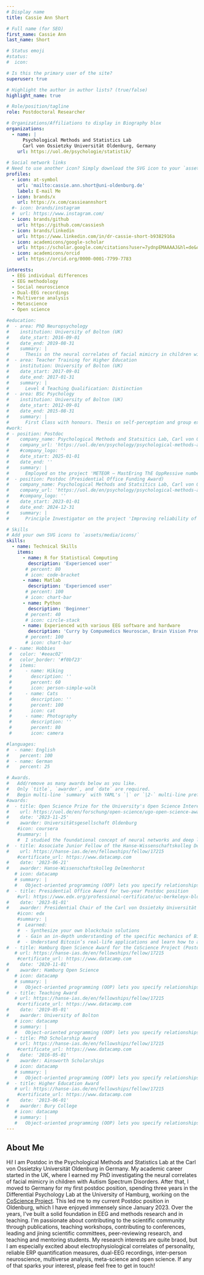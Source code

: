 ```yaml
---
# Display name
title: Cassie Ann Short

# Full name (for SEO)
first_name: Cassie Ann
last_name: Short

# Status emoji
#status:
#  icon: 

# Is this the primary user of the site?
superuser: true

# Highlight the author in author lists? (true/false)
highlight_name: true

# Role/position/tagline
role: Postdoctoral Researcher

# Organizations/Affiliations to display in Biography blox
organizations:
  - name: |
      Psychological Methods and Statistics Lab  
      Carl von Ossietzky Universität Oldenburg, Germany
    url: https://uol.de/psychologie/statistik/
   
# Social network links
# Need to use another icon? Simply download the SVG icon to your `assets/media/icons/` folder.
profiles:
  - icon: at-symbol
    url: 'mailto:cassie.ann.short@uni-oldenburg.de'
    label: E-mail Me
  - icon: brands/x
    url: https://x.com/cassieannshort
  #- icon: brands/instagram
  #  url: https://www.instagram.com/
  - icon: brands/github
    url: https://github.com/cassiesh
  - icon: brands/linkedin
    url: https://www.linkedin.com/in/dr-cassie-short-b9382916a
  - icon: academicons/google-scholar
    url: https://scholar.google.com/citations?user=7ydnpEMAAAAJ&hl=de&oi=sra
  - icon: academicons/orcid
    url: https://orcid.org/0000-0001-7799-7783

interests:
  - EEG individual differences
  - EEG methodology
  - Social neuroscience
  - Dual-EEG recordings
  - Multiverse analysis
  - Metascience
  - Open science

#education:
#  - area: PhD Neuropsychology 
#    institution: University of Bolton (UK)
#    date_start: 2016-09-01
#    date_end: 2019-08-31
#    summary: |
#      Thesis on the neural correlates of facial mimicry in children with Austism Spectrum Disorder. Supervised by [Dr. Pedro Vital](https://www.bolton.ac.uk/our-staff/dr-pedro-vital). 
#  - area: Teacher Training for Higher Education
#    institution: University of Bolton (UK)
#    date_start: 2017-09-01
#    date_end: 2017-01-31
#    summary: |
#      Level 4 Teaching Qualification: Distinction
#  - area: BSc Psychology
#    institution: University of Bolton (UK)
#    date_start: 2012-09-01
#    date_end: 2015-08-31
#    summary: |
#      First Class with honours. Thesis on self-perception and group exercise.
#work:
# - position: Postdoc
#    company_name: Psychological Methods and Statsitics Lab, Carl von Ossietzky Universität Oldenburg (Germany)
#    company_url: 'https://uol.de/en/psychology/psychological-methods-and-statistics'
#    #company_logo: ''
#    date_start: 2025-01-01
#    date_end: ''
#    summary: |
#      Employed on the project 'METEOR – MastEring ThE OppRessive number of forking paths unfolded by noisy and complex neural data'. 
#  - position: Postdoc (Presidential Office Funding Award)
#    company_name: Psychological Methods and Statsitics Lab, Carl von Ossietzky Universität Oldenburg (Germany)
#    company_url: 'https://uol.de/en/psychology/psychological-methods-and-statistics'
#    #company_logo: ''
#    date_start: 2023-01-01
#    date_end: 2024-12-31
#    summary: |
#      Principle Investigator on the project 'Improving reliability of ERP estimates and their associations with traits in three methodological domains'.

# Skills
# Add your own SVG icons to `assets/media/icons/`
skills:
  - name: Technical Skills
    items:
      - name: R for Statistical Computing
        description: 'Experienced user'
       # percent: 80
       # icon: code-bracket
      - name: Matlab
        description: 'Experienced user'
       # percent: 100
       # icon: chart-bar
      - name: Python
        description: 'Beginner'
       # percent: 40
       # icon: circle-stack
      - name: Experienced with various EEG software and hardware
        description: 'Curry by Compumedics Neuroscan, Brain Vision Products, BioSemi'
       # percent: 100
       # icon: chart-bar
 # - name: Hobbies
 #   color: '#eeac02'
 #   color_border: '#f0bf23'
 #   items:
 #     - name: Hiking
 #       description: ''
 #       percent: 60
 #       icon: person-simple-walk
 #     - name: Cats
 #       description: ''
 #       percent: 100
 #       icon: cat
 #     - name: Photography
 #       description: ''
 #       percent: 80
 #       icon: camera

#languages:
#  - name: English
#    percent: 100
#  - name: German
#    percent: 25

# Awards.
#   Add/remove as many awards below as you like.
#   Only `title`, `awarder`, and `date` are required.
#   Begin multi-line `summary` with YAML's `|` or `|2-` multi-line prefix and indent 2 spaces below.
#awards:
#  - title: Open Science Prize for the University's Open Science Interest Group (OSIG), which I co-lead
#    url: https://uol.de/en/forschung/open-science/ugo-open-science-award/award-winners-and-nominees-2023
#    date: '2023-11-25'
#    awarder: Universitätsgesellschaft Oldenburg 
    #icon: coursera
    #summary: |
    #  I studied the foundational concept of neural networks and deep learning. By the end, I was familiar with the significant technological trends driving the rise of deep learning; build, train, and apply fully connected deep neural networks; implement efficient (vectorized) neural networks; identify key parameters in a neural network’s architecture; and apply deep learning to your own applications.
#  - title: Associate Junior Fellow of the Hanse-Wissenschaftskolleg Delmenhorst
#    url: https://hanse-ias.de/en/fellowships/fellow/17215
    #certificate_url: https://www.datacamp.com
#    date: '2023-06-21'
#    awarder: Hanse-Wissenschaftskolleg Delmenhorst
   # icon: datacamp
   # summary: |
   #   Object-oriented programming (OOP) lets you specify relationships between functions and the objects that they can act on, helping you manage complexity in your code. This is an intermediate level course, providing an introduction to OOP, using the S3 and R6 systems. S3 is a great day-to-day R programming tool that simplifies some of the functions that you write. R6 is especially useful for industry-specific analyses, working with web APIs, and building GUIs.
#  - title: Presidential Office Award for two-year Postdoc position
    #url: https://www.edx.org/professional-certificate/uc-berkeleyx-blockchain-fundamentals
#    date: '2023-01-01'
#    awarder: Presidential Chair of the Carl von Ossietzky Universität Oldenburg
    #icon: edx
    #summary: |
    #  Learned:
    #  - Synthesize your own blockchain solutions
    #  - Gain an in-depth understanding of the specific mechanics of Bitcoin
    #  - Understand Bitcoin’s real-life applications and learn how to attack and destroy Bitcoin, Ethereum, smart contracts and Dapps, and alternatives to Bitcoin’s Proof-of-Work consensus algorithm
#  - title: Hamburg Open Science Award for the CoScience Project (Postdoc in the co-ordinating laboratory)
   # url: https://hanse-ias.de/en/fellowships/fellow/17215
    #certificate_url: https://www.datacamp.com
#    date: '2020-11-01'
#    awarder: Hamburg Open Science
   # icon: datacamp
   # summary: |
   #   Object-oriented programming (OOP) lets you specify relationships between functions and the objects that they can act on, helping you manage complexity in your code. This is an intermediate level course, providing an introduction to OOP, using the S3 and R6 systems. S3 is a great day-to-day R programming tool that simplifies some of the functions that you write. R6 is especially useful for industry-specific analyses, working with web APIs, and building GUIs.
#  - title: Teaching Award
   # url: https://hanse-ias.de/en/fellowships/fellow/17215
    #certificate_url: https://www.datacamp.com
#    date: '2019-05-01'
#    awarder: University of Bolton
   # icon: datacamp
   # summary: |
   #   Object-oriented programming (OOP) lets you specify relationships between functions and the objects that they can act on, helping you manage complexity in your code. This is an intermediate level course, providing an introduction to OOP, using the S3 and R6 systems. S3 is a great day-to-day R programming tool that simplifies some of the functions that you write. R6 is especially useful for industry-specific analyses, working with web APIs, and building GUIs.
#  - title: PhD Scholarship Award
   # url: https://hanse-ias.de/en/fellowships/fellow/17215
    #certificate_url: https://www.datacamp.com
#    date: '2016-05-01'
#    awarder: Ainsworth Scholarships
   # icon: datacamp
   # summary: |
   #   Object-oriented programming (OOP) lets you specify relationships between functions and the objects that they can act on, helping you manage complexity in your code. This is an intermediate level course, providing an introduction to OOP, using the S3 and R6 systems. S3 is a great day-to-day R programming tool that simplifies some of the functions that you write. R6 is especially useful for industry-specific analyses, working with web APIs, and building GUIs.
#  - title: Higher Education Award
   # url: https://hanse-ias.de/en/fellowships/fellow/17215
    #certificate_url: https://www.datacamp.com
#    date: '2013-06-01'
#    awarder: Bury College
   # icon: datacamp
   # summary: |
   #   Object-oriented programming (OOP) lets you specify relationships between functions and the objects that they can act on, helping you manage complexity in your code. This is an intermediate level course, providing an introduction to OOP, using the S3 and R6 systems. S3 is a great day-to-day R programming tool that simplifies some of the functions that you write. R6 is especially useful for industry-specific analyses, working with web APIs, and building GUIs.
---
```


## About Me

Hi! I am Postdoc in the Psychological Methods and Statistics Lab at the Carl von Ossietzky Universität Oldenburg in Germany.
My academic career started in the UK, where I earned my PhD investigating the neural correlates of facial mimicry in children with Autism Spectrum Disorders. After that, I moved to Germany for my first postdoc position, spending three years in the Differential Psychology Lab at the University of Hamburg, working on the [CoScience Project](https://www.coscience-personality.com/). This led me to my current Postdoc position in Oldenburg, which I have enjoyed immensely since January 2023. 
Over the years, I've built a solid foundation in EEG and methods research and in teaching. I'm passionate about contributing to the scientific community through publications, teaching workshops, contributing to conferences, leading and jining scientific committees, peer-reviewing research, and teaching and mentoring students. 
My research interests are quite braod, but I am especially excited about electrophysiological correlates of personality, reliable ERP quantification measures, dual-EEG recordings, inter-person neuroscience, multiverse analysis, meta-science and open science. 
If any of that sparks your interest, please feel free to get in touch! 
